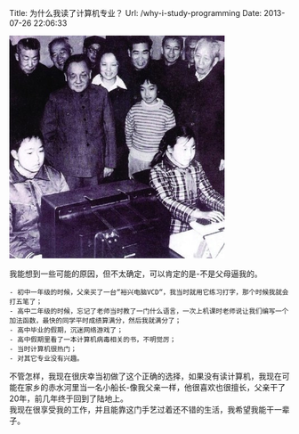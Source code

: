 Title: 为什么我读了计算机专业？
Url: /why-i-study-programming
Date: 2013-07-26 22:06:33

![计算机教育要从娃娃抓起](/_image/2013-07-31/22-50-17.jpg?width=320)

我能想到一些可能的原因，但不太确定，可以肯定的是-不是父母逼我的。
```
- 初中一年级的时候，父亲买了一台“裕兴电脑VCD“，我当时就用它练习打字，那个时候我就会打五笔了；  
- 高中二年级的时候，忘记了老师当时教了一门什么语言，一次上机课时老师说让我们编写一个加法函数，最快的同学平时成绩算满分，然后我就满分了；  
- 高中毕业的假期，沉迷网络游戏了；
- 高中假期里看了一本计算机病毒相关的书，不明觉厉；
- 当时计算机很热门；
- 对其它专业没有兴趣。
```
不管怎样，我现在很庆幸当初做了这个正确的选择，如果没有读计算机，我现在可能在家乡的赤水河里当一名小船长-像我父亲一样，他很喜欢也很擅长，父亲干了20年，前几年终于回到了陆地上。  
我现在很享受我的工作，并且能靠这门手艺过着还不错的生活，我希望我能干一辈子。